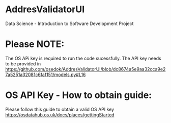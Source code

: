 # AddresValidatorUI
Data Science - Introduction to Software Development Project

# Please NOTE:
The OS APi key is required to run the code sucessfully.
The API key needs to be provided in https://github.com/osedok/AddresValidatorUI/blob/dc8674a5e9aa32cca9e27a5251a32081c6faf151/models.py#L16

# OS API Key - How to obtain guide:
Please follow this guide to obtain a valid OS API key https://osdatahub.os.uk/docs/places/gettingStarted
